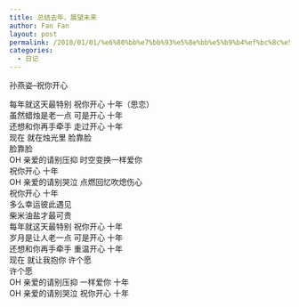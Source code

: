 ```yaml
---
title: 总结去年，展望未来
author: Fan Fan
layout: post
permalink: /2010/01/01/%e6%80%bb%e7%bb%93%e5%8e%bb%e5%b9%b4%ef%bc%8c%e5%b1%95%e6%9c%9b%e6%9c%aa%e6%9d%a5/
categories:
  - 日记
---
```

孙燕姿&#8211;祝你开心

每年就这天最特别 祝你开心 十年（思恋）  
虽然蜡烛是老一点 可是开心 十年  
还想和你再手牵手 走过开心 十年  
现在 就在烛光里 脸靠脸  
脸靠脸  
OH 亲爱的请别压抑 时空变换一样爱你  
祝你开心 十年  
OH 亲爱的请别哭泣 点燃回忆吹熄伤心  
祝你开心 十年  
多么幸运彼此遇见  
柴米油盐才最可贵  
每年就这天最特别 祝你开心 十年  
岁月是让人老一点 可是开心 十年  
还想和你再手牵手 重温开心 十年  
现在 就让我抱你 许个愿  
许个愿  
OH 亲爱的请别压抑 一样爱你 十年  
OH 亲爱的请别哭泣 祝你开心 十年